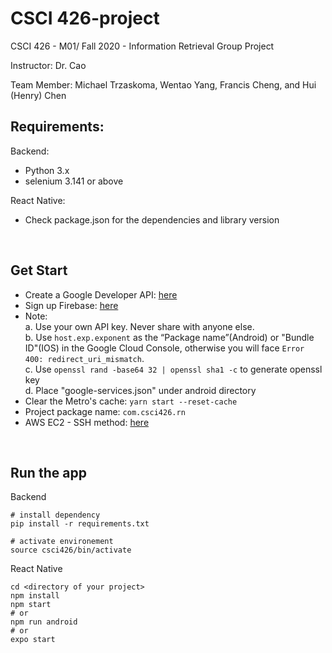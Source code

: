 # CSCI 426-project

<p>
CSCI 426 - M01/ Fall 2020 - Information Retrieval Group Project

Instructor: Dr. Cao

Team Member: Michael Trzaskoma, Wentao Yang, Francis Cheng, and Hui (Henry) Chen
</p>

## Requirements:

Backend:
  * Python 3.x
  * selenium 3.141 or above
  
React Native:
  * Check package.json for the dependencies and library version

<br>

## Get Start
  * Create a Google Developer API: <a href="https://console.developers.google.com/apis/dashboard"> here </a>
  * Sign up Firebase: <a href="https://console.firebase.google.com/">here</a>
  * Note: <br>
    a. Use your own API key. Never share with anyone else. <br>
    b. Use ```host.exp.exponent``` as the “Package name”(Android) or "Bundle ID"(IOS) in the Google Cloud Console, otherwise you will face ```Error 400: redirect_uri_mismatch```.<br>
    c. Use ```openssl rand -base64 32 | openssl sha1 -c``` to generate openssl key<br>
    d. Place "google-services.json" under android directory
  * Clear the Metro's cache: ```yarn start --reset-cache```
  * Project package name: ``` com.csci426.rn ```
  * AWS EC2 - SSH method: <a href="http://simp.ly/p/M2jgxM">here </a>

<br>

## Run the app
Backend
  ```
  # install dependency
  pip install -r requirements.txt
  
  # activate environement
  source csci426/bin/activate
  ```

React Native
```
cd <directory of your project>
npm install
npm start
# or 
npm run android
# or 
expo start
```

